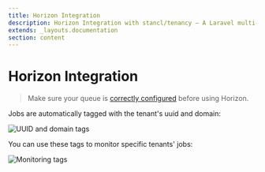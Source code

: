 ```yaml
---
title: Horizon Integration
description: Horizon Integration with stancl/tenancy — A Laravel multi-database tenancy package that respects your code..
extends: _layouts.documentation
section: content
---
```


# Horizon Integration

> Make sure your queue is [correctly configured](/docs/jobs-queues) before using Horizon.

Jobs are automatically tagged with the tenant's uuid and domain:

![UUID and domain tags](https://i.imgur.com/K2oWTJc.png)

You can use these tags to monitor specific tenants' jobs:

![Monitoring tags](https://i.imgur.com/qB6veK7.png)
